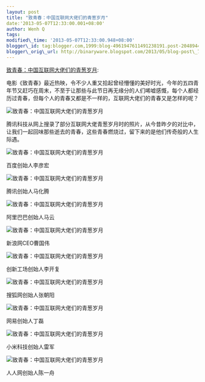 ```yaml
--- 
layout: post 
title: "致青春：中国互联网大佬们的青葱岁月" 
date:'2013-05-07T12:33:00.001+08:00' 
author: Wenh Q
tags:
modified\_time: '2013-05-07T12:33:00.948+08:00' 
blogger\_id: tag:blogger.com,1999:blog-4961947611491238191.post-2048944450941678150
blogger\_orig\_url: http://binaryware.blogspot.com/2013/05/blog-post\_7.html
---
```

[致青春：中国互联网大佬们的青葱岁月](http://www.oschina.net/news/40263/for-our-memories):

电影《致青春》最近热映，令不少人重又拾起曾经懵懂的美好时光，今年的五四青年节又赶巧在周末，不至于让那些与此节日再无缘分的人们唏嘘感慨，每个人都经历过青春，但每个人的青春又都是不一样的，互联网大佬们的青春又是怎样的呢？

![致青春：中国互联网大佬们的青葱岁月](http://static.oschina.net/uploads/img/201305/06224056_VsT4.jpg "致青春：中国互联网大佬们的青葱岁月")

腾讯科技从网上搜录了部分互联网大佬青葱岁月时的照片，从今昔昨夕的对比中，让我们一起回味那些逝去的青春，这些青春燃烧过，留下来的是他们传奇般的人生际遇。

![致青春：中国互联网大佬们的青葱岁月](http://static.oschina.net/uploads/img/201305/06224056_hMhG.jpg "致青春：中国互联网大佬们的青葱岁月")

百度创始人李彦宏

![致青春：中国互联网大佬们的青葱岁月](http://static.oschina.net/uploads/img/201305/06224056_MVKA.jpg "致青春：中国互联网大佬们的青葱岁月")

腾讯创始人马化腾

![致青春：中国互联网大佬们的青葱岁月](http://static.oschina.net/uploads/img/201305/06224056_3Az7.jpg "致青春：中国互联网大佬们的青葱岁月")

阿里巴巴创始人马云

![致青春：中国互联网大佬们的青葱岁月](http://static.oschina.net/uploads/img/201305/06224056_sVSf.jpg "致青春：中国互联网大佬们的青葱岁月")

新浪网CEO曹国伟

![致青春：中国互联网大佬们的青葱岁月](http://static.oschina.net/uploads/img/201305/06224056_mtBe.jpg "致青春：中国互联网大佬们的青葱岁月")

创新工场创始人李开复

![致青春：中国互联网大佬们的青葱岁月](http://static.oschina.net/uploads/img/201305/06224056_2OhN.jpg "致青春：中国互联网大佬们的青葱岁月")

搜狐网创始人张朝阳

![致青春：中国互联网大佬们的青葱岁月](http://static.oschina.net/uploads/img/201305/06224056_2X8o.jpg "致青春：中国互联网大佬们的青葱岁月")

网易创始人丁磊

![致青春：中国互联网大佬们的青葱岁月](http://static.oschina.net/uploads/img/201305/06224056_W198.jpg "致青春：中国互联网大佬们的青葱岁月")

小米科技创始人雷军



![致青春：中国互联网大佬们的青葱岁月](http://static.oschina.net/uploads/img/201305/06224056_dtk8.jpg "致青春：中国互联网大佬们的青葱岁月")

人人网创始人陈一舟
